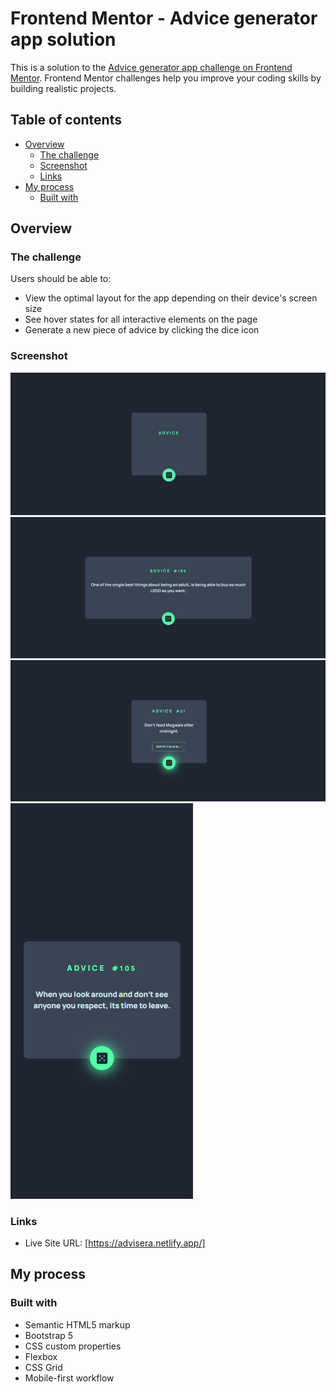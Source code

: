 # Frontend Mentor - Advice generator app solution

This is a solution to the [Advice generator app challenge on Frontend Mentor](https://www.frontendmentor.io/challenges/advice-generator-app-QdUG-13db). Frontend Mentor challenges help you improve your coding skills by building realistic projects.

## Table of contents

- [Overview](#overview)
  - [The challenge](#the-challenge)
  - [Screenshot](#screenshot)
  - [Links](#links)
- [My process](#my-process)
  - [Built with](#built-with)

## Overview

### The challenge

Users should be able to:

- View the optimal layout for the app depending on their device's screen size
- See hover states for all interactive elements on the page
- Generate a new piece of advice by clicking the dice icon

### Screenshot

![ss1](/images/ss1.png)
![ss2](/images/ss2.png)
![ss3](/images/ss3.png)
![ss4](/images/ss4.png)

### Links

- Live Site URL: [https://advisera.netlify.app/]

## My process

### Built with

- Semantic HTML5 markup
- Bootstrap 5
- CSS custom properties
- Flexbox
- CSS Grid
- Mobile-first workflow
